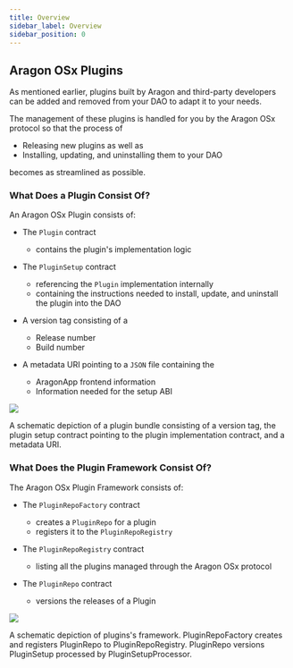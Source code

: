 ```yaml
---
title: Overview
sidebar_label: Overview
sidebar_position: 0
---
```


## Aragon OSx Plugins

As mentioned earlier, plugins built by Aragon and third-party developers can be added and removed from your DAO to adapt it to your needs.

The management of these plugins is handled for you by the Aragon OSx protocol so that the process of

- Releasing new plugins as well as
- Installing, updating, and uninstalling them to your DAO

becomes as streamlined as possible.

### What Does a Plugin Consist Of?

An Aragon OSx Plugin consists of:

- The `Plugin` contract

  - contains the plugin's implementation logic

- The `PluginSetup` contract

  - referencing the `Plugin` implementation internally
  - containing the instructions needed to install, update, and uninstall the plugin into the DAO

- A version tag consisting of a

  - Release number
  - Build number

- A metadata URI pointing to a `JSON` file containing the

  - AragonApp frontend information
  - Information needed for the setup ABI

<div class="center-column">

![](/optimized-svg/plugins/plugin-version.drawio.svg)

<p class="caption">
  A schematic depiction of a plugin bundle consisting of a version tag, the plugin setup contract pointing to the plugin implementation contract, and a metadata URI.
</p>

</div>

### What Does the Plugin Framework Consist Of?

The Aragon OSx Plugin Framework consists of:

- The `PluginRepoFactory` contract

  - creates a `PluginRepo` for a plugin
  - registers it to the `PluginRepoRegistry`

- The `PluginRepoRegistry` contract

  - listing all the plugins managed through the Aragon OSx protocol

- The `PluginRepo` contract

  - versions the releases of a Plugin

<div class="center-column">

![](/optimized-svg/framework/aragon-os-plugin-framework.drawio.svg)

<p class="caption">
  A schematic depiction of plugins's framework. PluginRepoFactory creates and registers PluginRepo to PluginRepoRegistry. PluginRepo versions PluginSetup processed by PluginSetupProcessor.
</p>

</div>
